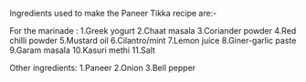 Ingredients used to make the Paneer Tikka recipe are:-

For the marinade :
1.Greek yogurt
2.Chaat masala
3.Coriander powder
4.Red chilli powder
5.Mustard oil
6.Cilantro/mint
7.Lemon juice
8.Giner-garlic paste
9.Garam masala
10.Kasuri methi
11.Salt

Other ingredients:
1.Paneer
2.Onion
3.Bell pepper